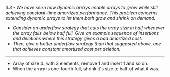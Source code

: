 *3.3 - We have seen how dynamic arrays enable arrays to grow while still achieving constant-time amortized performance. This problem concerns extending dynamic arrays to let them both grow and shrink on demand.*

- *Consider an underflow strategy that cuts the array size in half whenever the array falls below half full. Give an example sequence of insertions and deletions where this strategy gives a bad amortized cost.*
- *Then, give a better underflow strategy than that suggested above, one that achieves constant amortized cost per deletion.*  
***
- Array of size 4, with 3 elements, remove 1 and insert 1 and so on.
- When the array is one-fourth full, shrink it's size to half of what it was.
